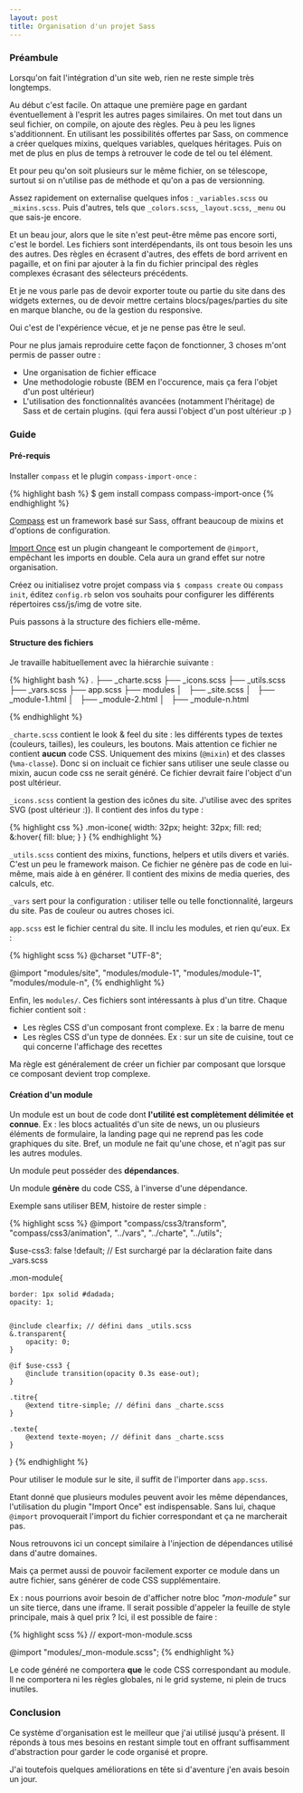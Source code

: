 ```yaml
---
layout: post
title: Organisation d'un projet Sass
---
```


### Préambule

Lorsqu'on fait l'intégration d'un site web, rien ne reste simple très longtemps.

Au début c'est facile. On attaque une première page en gardant éventuellement à l'esprit les autres pages similaires. On met tout dans un seul fichier, on compile, on ajoute des règles. Peu à peu les lignes s'additionnent. En utilisant les possibilités offertes par Sass, on commence a créer quelques mixins, quelques variables, quelques héritages. Puis on met de plus en plus de temps à retrouver le code de tel ou tel élément.

Et pour peu qu'on soit plusieurs sur le même fichier, on se télescope, surtout si on n'utilise pas de méthode et qu'on a pas de versionning.

Assez rapidement on externalise quelques infos : ``_variables.scss`` ou ``_mixins.scss``. Puis d'autres, tels que ``_colors.scss``, ``_layout.scss``, ``_menu`` ou que sais-je encore.

Et un beau jour, alors que le site n'est peut-être même pas encore sorti, c'est le bordel. Les fichiers sont interdépendants, ils ont tous besoin les uns des autres. Des règles en écrasent d'autres, des effets de bord arrivent en pagaille, et on fini par ajouter à la fin du fichier principal des règles complexes écrasant des sélecteurs précédents.

Et je ne vous parle pas de devoir exporter toute ou partie du site dans des widgets externes, ou de devoir mettre certains blocs/pages/parties du site en marque blanche, ou de la gestion du responsive.

Oui c'est de l'expérience vécue, et je ne pense pas être le seul.

Pour ne plus jamais reproduire cette façon de fonctionner, 3 choses m'ont permis de passer outre :

- Une organisation de fichier efficace
- Une methodologie robuste (BEM en l'occurence, mais ça fera l'objet d'un post ultérieur)
- L'utilisation des fonctionnalités avancées (notamment l'héritage) de Sass et de certain plugins. (qui fera aussi l'object d'un post ultérieur :p )


### Guide


#### Pré-requis

Installer ``compass`` et le plugin ``compass-import-once`` :

{% highlight bash %}
$ gem install compass compass-import-once
{% endhighlight %}
    

[Compass](http://compass-style.org/) est un framework basé sur Sass, offrant beaucoup de mixins et d'options de configuration.

[Import Once](https://github.com/Compass/compass/tree/master/import-once) est un plugin changeant le comportement de ``@import``, empêchant les imports en double. Cela aura un grand effet sur notre organisation.

Créez ou initialisez votre projet compass via ``$ compass create`` ou ``compass init``, éditez ``config.rb`` selon vos souhaits pour configurer les différents répertoires css/js/img de votre site.

Puis passons à la structure des fichiers elle-même.

#### Structure des fichiers

Je travaille habituellement avec la hiérarchie suivante :

{% highlight bash %}
.
├── _charte.scss
├── _icons.scss
├── _utils.scss
├── _vars.scss
├── app.scss
├── modules
│   ├── _site.scss
│   ├── _module-1.html
│   ├── _module-2.html
│   ├── _module-n.html

{% endhighlight %}

``_charte.scss`` contient le look & feel du site : les différents types de textes (couleurs, tailles), les couleurs, les boutons. Mais attention ce fichier ne contient **aucun** code CSS. Uniquement des mixins (``@mixin``) et des classes (``%ma-classe``). Donc si on incluait ce fichier sans utiliser une seule classe ou mixin, aucun code css ne serait généré. Ce fichier devrait faire l'object d'un post ultérieur.

``_icons.scss`` contient la gestion des icônes du site. J'utilise avec des sprites SVG (post ultérieur :)). Il contient des infos du type :

{% highlight css %}
.mon-icone{
    width: 32px;
    height: 32px;
    fill: red;
    &:hover{
        fill: blue;
    }
}
{% endhighlight %}

``_utils.scss`` contient des mixins, functions, helpers et utils divers et variés. C'est un peu le framework maison. Ce fichier ne génère pas de code en lui-même, mais aide à en générer. Il contient des mixins de media queries, des calculs, etc.

``_vars`` sert pour la configuration : utiliser telle ou telle fonctionnalité, largeurs du site. Pas de couleur ou autres choses ici.

``app.scss`` est le fichier central du site. Il inclu les modules, et rien qu'eux. Ex : 

{% highlight scss %}
@charset "UTF-8";

@import "modules/site",
        "modules/module-1",
        "modules/module-1",
        "modules/module-n",
{% endhighlight %}

Enfin, les ``modules/``. Ces fichiers sont intéressants à plus d'un titre. Chaque fichier contient soit :

* Les règles CSS d'un composant front complexe. Ex : la barre de menu
* Les règles CSS d'un type de données. Ex : sur un site de cuisine, tout ce qui concerne l'affichage des recettes

Ma règle est généralement de créer un fichier par composant que lorsque ce composant devient trop complexe.

#### Création d'un module

Un module est un bout de code dont **l'utilité est complètement délimitée et connue**. Ex : les blocs actualités d'un site de news, un ou plusieurs éléments de formulaire, la landing page qui ne reprend pas les code graphiques du site. Bref, un module ne fait qu'une chose, et n'agit pas sur les autres modules.

Un module peut posséder des **dépendances**.

Un module **génère** du code CSS, à l'inverse d'une dépendance.

Exemple sans utiliser BEM, histoire de rester simple :


{% highlight scss %}
@import "compass/css3/transform",
        "compass/css3/animation",
        "../vars",
        "../charte",
        "../utils";

$use-css3: false !default; // Est surchargé par la déclaration faite dans _vars.scss

.mon-module{

    border: 1px solid #dadada;
    opacity: 1;
    
    
    @include clearfix; // défini dans _utils.scss
    &.transparent{
        opacity: 0;
    }

    @if $use-css3 {
        @include transition(opacity 0.3s ease-out);
    }

    .titre{
        @extend titre-simple; // défini dans _charte.scss
    }
    
    .texte{
        @extend texte-moyen; // définit dans _charte.scss
    }
}
{% endhighlight %}


Pour utiliser le module sur le site, il suffit de l'importer dans ``app.scss``.

Etant donné que plusieurs modules peuvent avoir les même dépendances, l'utilisation du plugin "Import Once" est indispensable. Sans lui, chaque ``@import`` provoquerait l'import du fichier correspondant et ça ne marcherait pas.

Nous retrouvons ici un concept similaire à l'injection de dépendances utilisé dans d'autre domaines.

Mais ça permet aussi de pouvoir facilement exporter ce module dans un autre fichier, sans générer de code CSS supplémentaire.

Ex : nous pourrions avoir besoin de d'afficher notre bloc _"mon-module"_ sur un site tierce, dans une iframe. Il serait possible d'appeler la feuille de style principale, mais à quel prix ? Ici, il est possible de faire :

{% highlight scss %}
// export-mon-module.scss

@import "modules/_mon-module.scss";
{% endhighlight %}


Le code généré ne comportera **que** le code CSS correspondant au module. Il ne comportera ni les règles globales, ni le grid systeme, ni plein de trucs inutiles.

### Conclusion

Ce système d'organisation est le meilleur que j'ai utilisé jusqu'à présent. Il réponds à tous mes besoins en restant simple tout en offrant suffisamment d'abstraction pour garder le code organisé et propre.

J'ai toutefois quelques améliorations en tête si d'aventure j'en avais besoin un jour.
